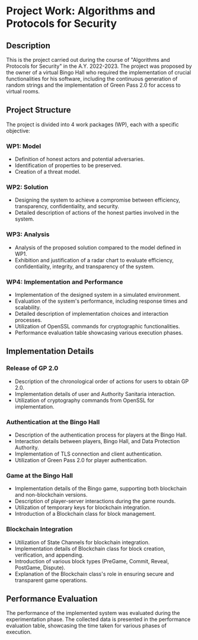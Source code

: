 # Project Work: Algorithms and Protocols for Security

## Description
This is the project carried out during the course of "Algorithms and Protocols for Security" in the A.Y. 2022-2023. The project was proposed by the owner of a virtual Bingo Hall who required the implementation of crucial functionalities for his software, including the continuous generation of random strings and the implementation of Green Pass 2.0 for access to virtual rooms.

## Project Structure
The project is divided into 4 work packages (WP), each with a specific objective:

### WP1: Model
- Definition of honest actors and potential adversaries.
- Identification of properties to be preserved.
- Creation of a threat model.

### WP2: Solution
- Designing the system to achieve a compromise between efficiency, transparency, confidentiality, and security.
- Detailed description of actions of the honest parties involved in the system.

### WP3: Analysis
- Analysis of the proposed solution compared to the model defined in WP1.
- Exhibition and justification of a radar chart to evaluate efficiency, confidentiality, integrity, and transparency of the system.

### WP4: Implementation and Performance
- Implementation of the designed system in a simulated environment.
- Evaluation of the system's performance, including response times and scalability.
- Detailed description of implementation choices and interaction processes.
- Utilization of OpenSSL commands for cryptographic functionalities.
- Performance evaluation table showcasing various execution phases.

## Implementation Details
### Release of GP 2.0
- Description of the chronological order of actions for users to obtain GP 2.0.
- Implementation details of user and Authority Sanitaria interaction.
- Utilization of cryptography commands from OpenSSL for implementation.

### Authentication at the Bingo Hall
- Description of the authentication process for players at the Bingo Hall.
- Interaction details between players, Bingo Hall, and Data Protection Authority.
- Implementation of TLS connection and client authentication.
- Utilization of Green Pass 2.0 for player authentication.

### Game at the Bingo Hall
- Implementation details of the Bingo game, supporting both blockchain and non-blockchain versions.
- Description of player-server interactions during the game rounds.
- Utilization of temporary keys for blockchain integration.
- Introduction of a Blockchain class for block management.

### Blockchain Integration
- Utilization of State Channels for blockchain integration.
- Implementation details of Blockchain class for block creation, verification, and appending.
- Introduction of various block types (PreGame, Commit, Reveal, PostGame, Dispute).
- Explanation of the Blockchain class's role in ensuring secure and transparent game operations.

## Performance Evaluation
The performance of the implemented system was evaluated during the experimentation phase. The collected data is presented in the performance evaluation table, showcasing the time taken for various phases of execution.
